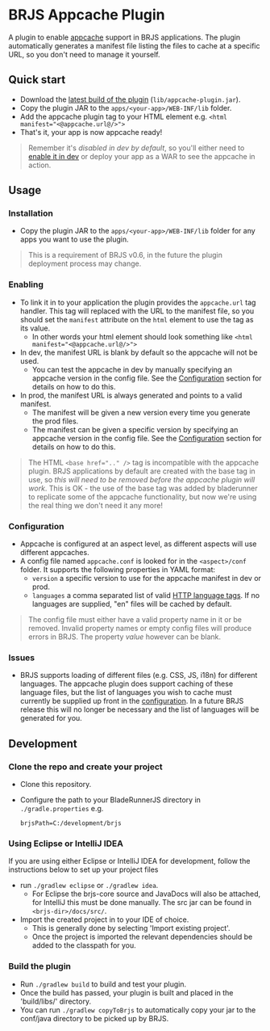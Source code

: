 # BRJS Appcache Plugin

A plugin to enable [appcache](https://developer.mozilla.org/en/docs/HTML/Using_the_application_cache) support in BRJS applications. The plugin automatically generates a manifest file listing the files to cache at a specific URL, so you don't need to manage it yourself.

## Quick start
- Download the [latest build of the plugin](lib/appcache-plugin.jar) (`lib/appcache-plugin.jar`).
- Copy the plugin JAR to the `apps/<your-app>/WEB-INF/lib` folder.
- Add the appcache plugin tag to your HTML element e.g. `<html manifest="<@appcache.url@/>">`
- That's it, your app is now appcache ready!

> Remember it's *disabled in dev by default*, so you'll either need to [enable it in dev](#enableInDev) or deploy your app as a WAR to see the appcache in action.

## Usage

### Installation
- Copy the plugin JAR to the `apps/<your-app>/WEB-INF/lib` folder for any apps you want to use the plugin.
> This is a requirement of BRJS v0.6, in the future the plugin deployment process may change.

### Enabling
- To link it in to your application the plugin provides the `appcache.url` tag handler. This tag will replaced with the URL to the manifest file, so you should set the `manifest` attribute on the `html` element to use the tag as its value. 
    - In other words your html element should look something like `<html manifest="<@appcache.url@/>">`
<a name="enableInDev"></a>
- In dev, the manifest URL is blank by default so the appcache will not be used.
    - You can test the appcache in dev by manually specifying an appcache version in the config file. See the [Configuration](#configuration) section for details on how to do this.
- In prod, the manifest URL is always generated and points to a valid manifest.
    - The manifest will be given a new version every time you generate the prod files.
    - The manifest can be given a specific version by specifying an appcache version in the config file. See the [Configuration](#configuration) section for details on how to do this.

> The  HTML `<base href=".." />` tag is incompatible with the appcache plugin. BRJS applications by default are created with the base tag in use, so *this will need to be removed before the appcache plugin will work*. This is OK - the use of the base tag was added by bladerunner to replicate some of the appcache functionality, but now we're using the real thing we don't need it any more!

<a name="configuration"></a>
### Configuration
- Appcache is configured at an aspect level, as different aspects will use different appcaches.
- A config file named `appcache.conf` is looked for in the `<aspect>/conf` folder. It supports the following properties in YAML format:
    - `version` a specific version to use for the appcache manifest in dev or prod.
    - `languages` a comma separated list of valid [HTTP language tags](http://www.w3.org/Protocols/rfc2616/rfc2616-sec3.html#sec3.10). If no languages are supplied, "en" files will be cached by default.

> The config file must either have a valid property name in it or be removed. Invalid property names or empty config files will produce errors in BRJS. The property *value* however can be blank.

### Issues
- BRJS supports loading of different files (e.g. CSS, JS, i18n) for different languages. The appcache plugin does support caching of these language files, but the list of languages you wish to cache must currently be supplied up front in the [configuration](#configuration). In a future BRJS release this will no longer be necessary and the list of languages will be generated for you.

## Development

### Clone the repo and create your project
- Clone this repository.
- Configure the path to your BladeRunnerJS directory in `./gradle.properties` e.g.

    `brjsPath=C:/development/brjs`

### Using Eclipse or IntelliJ IDEA 
If you are using either Eclipse or IntelliJ IDEA for development, follow the instructions below to set up your project files

- run `./gradlew eclipse` or `./gradlew idea`.
    - For Eclipse the brjs-core source and JavaDocs will also be attached, for IntelliJ this must be done manually. The src jar can be found in `<brjs-dir>/docs/src/`.
- Import the created project in to your IDE of choice.
    - This is generally done by selecting 'Import existing project'.
    - Once the project is imported the relevant dependencies should be added to the classpath for you.
 
### Build the plugin
- Run `./gradlew build` to build and test your plugin.
- Once the build has passed, your plugin is built and placed in the 'build/libs/' directory.
- You can run `./gradlew copyToBrjs` to automatically copy your jar to the conf/java directory to be picked up by BRJS.